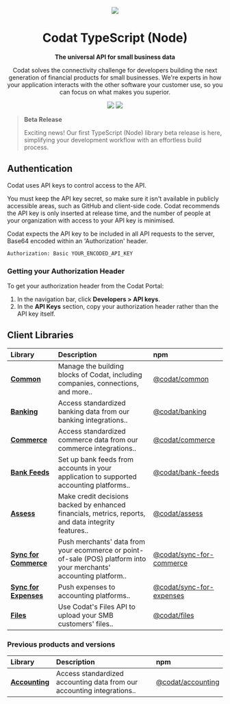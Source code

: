 <div align="center">
    <picture>
        <source srcset="https://user-images.githubusercontent.com/6267663/221800355-0995e4ad-a386-4943-a4c2-e620341a5155.svg" media="(prefers-color-scheme: dark)">
        <img src="https://user-images.githubusercontent.com/6267663/221800359-b7f7776c-a44f-4384-8dd0-d9f7d5caef7d.svg">
    </picture>
    <h1>Codat TypeScript (Node)</h1>
        <p><strong>The universal API for small business data</strong></p>
        <p>Codat solves the connectivity challenge for developers building the next generation of financial products for small businesses. We're experts in how your application interacts with the other software your customer use, so you can focus on what makes you superior.</p>
    <a href="https://docs.codat.io/using-the-api/overview"><img src="https://img.shields.io/static/v1?label=Docs&message=API Ref&color=4c2cec&style=for-the-badge" /></a>
    <a href="https://opensource.org/licenses/MIT"><img src="https://img.shields.io/badge/License-MIT-blue.svg?style=for-the-badge" /></a>
</div>

> **Beta Release**
> 
> Exciting news! Our first TypeScript (Node) library beta release is here, simplifying your development workflow with an effortless build process.

## Authentication

Codat uses API keys to control access to the API.

You must keep the API key secret, so make sure it isn't available in publicly accessible areas, such as GitHub and client-side code. Codat recommends the API key is only inserted at release time, and the number of people at your organization with access to your API key is minimised.

Codat expects the API key to be included in all API requests to the server, Base64 encoded within an 'Authorization' header.

```bash
Authorization: Basic YOUR_ENCODED_API_KEY
```

### Getting your Authorization Header

To get your authorization header from the Codat Portal:

1. In the navigation bar, click **Developers > API keys**.
2. In the **API Keys** section, copy your authorization header rather than the API key itself.

## Client Libraries

| Library | Description | npm |
| :- | :- | :- |
| **[Common](https://github.com/codatio/client-sdk-typescript/tree/main/common)** | Manage the building blocks of Codat, including companies, connections, and more.. | [@codat/common](https://www.npmjs.com/package/@codat/common) || **[Banking](https://github.com/codatio/client-sdk-typescript/tree/main/banking)** | Access standardized banking data from our banking integrations.. | [@codat/banking](https://www.npmjs.com/package/@codat/banking) || **[Commerce](https://github.com/codatio/client-sdk-typescript/tree/main/commerce)** | Access standardized commerce data from our commerce integrations.. | [@codat/commerce](https://www.npmjs.com/package/@codat/commerce) || **[Bank Feeds](https://github.com/codatio/client-sdk-typescript/tree/main/bank-feeds)** | Set up bank feeds from accounts in your application to supported accounting platforms.. | [@codat/bank-feeds](https://www.npmjs.com/package/@codat/bank-feeds) || **[Assess](https://github.com/codatio/client-sdk-typescript/tree/main/assess)** | Make credit decisions backed by enhanced financials, metrics, reports, and data integrity features.. | [@codat/assess](https://www.npmjs.com/package/@codat/assess) || **[Sync for Commerce](https://github.com/codatio/client-sdk-typescript/tree/main/sync-for-commerce)** | Push merchants' data from your ecommerce or point-of-sale (POS) platform into your merchants' accounting platform.. | [@codat/sync-for-commerce](https://www.npmjs.com/package/@codat/sync-for-commerce) || **[Sync for Expenses](https://github.com/codatio/client-sdk-typescript/tree/main/sync-for-expenses)** | Push expenses to accounting platforms.. | [@codat/sync-for-expenses](https://www.npmjs.com/package/@codat/sync-for-expenses) || **[Files](https://github.com/codatio/client-sdk-typescript/tree/main/files)** | Use Codat's Files API to upload your SMB customers' files.. | [@codat/files](https://www.npmjs.com/package/@codat/files) |
### Previous products and versions

| Library | Description | npm |
| :- | :- | :- |
| **[Accounting](https://github.com/codatio/client-sdk-typescript/tree/main/legacy/accounting)** | Access standardized accounting data from our accounting integrations.. | [@codat/accounting](https://www.npmjs.com/package/@codat/accounting) |
            

